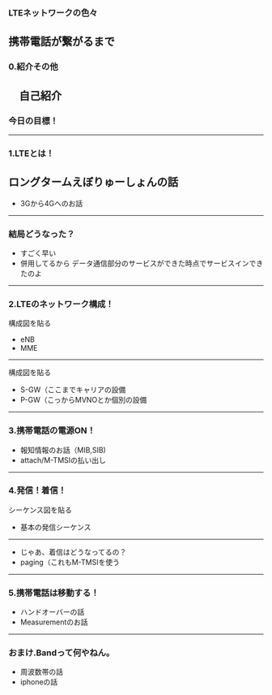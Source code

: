### LTEネットワークの色々
携帯電話が繋がるまで
---
### 0.紹介その他
　自己紹介
---
### 今日の目標！
---
### 1.LTEとは！
 ロングタームえぼりゅーしょんの話
---
- 3Gから4Gへのお話
---
### 結局どうなった？
- すごく早い
- 併用してるから データ通信部分のサービスができた時点でサービスインできたのよ
---
### 2.LTEのネットワーク構成！
構成図を貼る
- eNB
- MME
---
構成図を貼る
- S-GW（ここまでキャリアの設備
- P-GW（こっからMVNOとか個別の設備
---
### 3.携帯電話の電源ON！
- 報知情報のお話（MIB,SIB)
- attach/M-TMSIの払い出し
---
### 4.発信！着信！
シーケンス図を貼る
- 基本の発信シーケンス
---
- じゃあ、着信はどうなってるの？
 - paging（これもM-TMSIを使う
---
### 5.携帯電話は移動する！
- ハンドオーバーの話
- Measurementのお話
---
### おまけ.Bandって何やねん。
- 周波数帯の話
- iphoneの話
